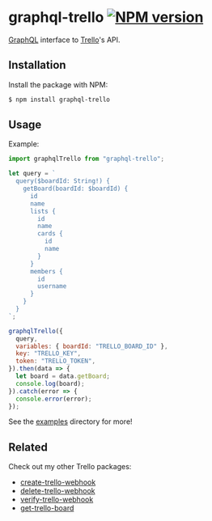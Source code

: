 # graphql-trello [![NPM version](http://img.shields.io/npm/v/graphql-trello.svg?style=flat-square)](https://www.npmjs.org/package/graphql-trello)

[GraphQL](http://graphql.org) interface to [Trello](https://trello.com)'s API.

## Installation

Install the package with NPM:

```bash
$ npm install graphql-trello
```

## Usage

Example:

```javascript
import graphqlTrello from "graphql-trello";

let query = `
  query($boardId: String!) {
    getBoard(boardId: $boardId) {
      id
      name
      lists {
        id
        name
        cards {
          id
          name
        }
      }
      members {
        id
        username
      }
    }
  }
`;

graphqlTrello({
  query,
  variables: { boardId: "TRELLO_BOARD_ID" },
  key: "TRELLO_KEY",
  token: "TRELLO_TOKEN",
}).then(data => {
  let board = data.getBoard;
  console.log(board);
}).catch(error => {
  console.error(error);
});
```

See the [examples](examples) directory for more!

## Related

Check out my other Trello packages:

- [create-trello-webhook](https://github.com/lukehorvat/create-trello-webhook)
- [delete-trello-webhook](https://github.com/lukehorvat/delete-trello-webhook)
- [verify-trello-webhook](https://github.com/lukehorvat/verify-trello-webhook)
- [get-trello-board](https://github.com/lukehorvat/get-trello-board)
